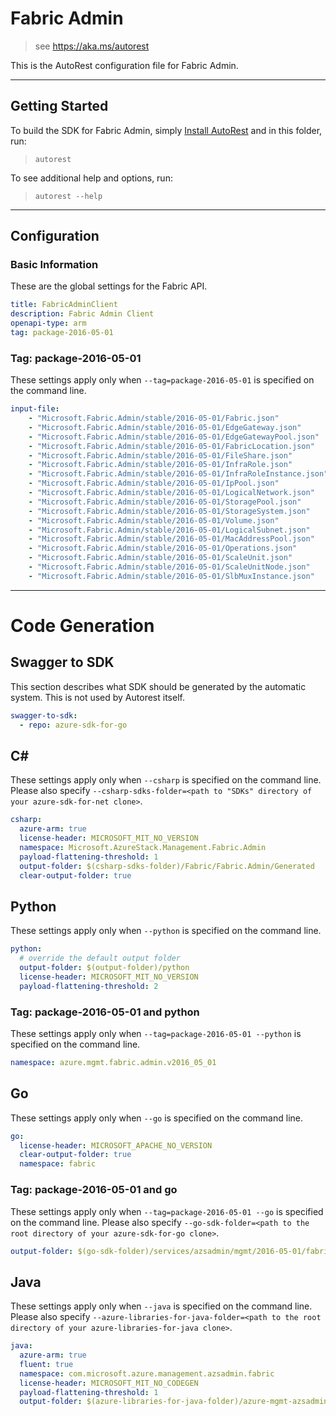 # Fabric Admin
    
> see https://aka.ms/autorest

This is the AutoRest configuration file for Fabric Admin.

---
## Getting Started 
To build the SDK for Fabric Admin, simply [Install AutoRest](https://aka.ms/autorest/install) and in this folder, run:

> `autorest`

To see additional help and options, run:

> `autorest --help`
---

## Configuration

### Basic Information 
These are the global settings for the Fabric API.

``` yaml
title: FabricAdminClient
description: Fabric Admin Client
openapi-type: arm
tag: package-2016-05-01
```

### Tag: package-2016-05-01

These settings apply only when `--tag=package-2016-05-01` is specified on the command line.

``` yaml $(tag) == 'package-2016-05-01'
input-file:
    - "Microsoft.Fabric.Admin/stable/2016-05-01/Fabric.json"
    - "Microsoft.Fabric.Admin/stable/2016-05-01/EdgeGateway.json"
    - "Microsoft.Fabric.Admin/stable/2016-05-01/EdgeGatewayPool.json"
    - "Microsoft.Fabric.Admin/stable/2016-05-01/FabricLocation.json"
    - "Microsoft.Fabric.Admin/stable/2016-05-01/FileShare.json"
    - "Microsoft.Fabric.Admin/stable/2016-05-01/InfraRole.json"
    - "Microsoft.Fabric.Admin/stable/2016-05-01/InfraRoleInstance.json"
    - "Microsoft.Fabric.Admin/stable/2016-05-01/IpPool.json"
    - "Microsoft.Fabric.Admin/stable/2016-05-01/LogicalNetwork.json"
    - "Microsoft.Fabric.Admin/stable/2016-05-01/StoragePool.json"
    - "Microsoft.Fabric.Admin/stable/2016-05-01/StorageSystem.json"
    - "Microsoft.Fabric.Admin/stable/2016-05-01/Volume.json"
    - "Microsoft.Fabric.Admin/stable/2016-05-01/LogicalSubnet.json"
    - "Microsoft.Fabric.Admin/stable/2016-05-01/MacAddressPool.json"
    - "Microsoft.Fabric.Admin/stable/2016-05-01/Operations.json"
    - "Microsoft.Fabric.Admin/stable/2016-05-01/ScaleUnit.json"
    - "Microsoft.Fabric.Admin/stable/2016-05-01/ScaleUnitNode.json"
    - "Microsoft.Fabric.Admin/stable/2016-05-01/SlbMuxInstance.json"
```

---
# Code Generation


## Swagger to SDK

This section describes what SDK should be generated by the automatic system.
This is not used by Autorest itself.

``` yaml $(swagger-to-sdk)
swagger-to-sdk:
  - repo: azure-sdk-for-go
```

## C# 

These settings apply only when `--csharp` is specified on the command line.
Please also specify `--csharp-sdks-folder=<path to "SDKs" directory of your azure-sdk-for-net clone>`.

``` yaml $(csharp)
csharp:
  azure-arm: true
  license-header: MICROSOFT_MIT_NO_VERSION
  namespace: Microsoft.AzureStack.Management.Fabric.Admin
  payload-flattening-threshold: 1
  output-folder: $(csharp-sdks-folder)/Fabric/Fabric.Admin/Generated
  clear-output-folder: true
```

## Python

These settings apply only when `--python` is specified on the command line.

``` yaml $(python)
python:
  # override the default output folder
  output-folder: $(output-folder)/python
  license-header: MICROSOFT_MIT_NO_VERSION
  payload-flattening-threshold: 2
```

### Tag: package-2016-05-01 and python

These settings apply only when `--tag=package-2016-05-01 --python` is specified on the command line.

``` yaml $(tag) == 'package-2016-05-01' && $(python)
namespace: azure.mgmt.fabric.admin.v2016_05_01
```

## Go

These settings apply only when `--go` is specified on the command line.

``` yaml $(go)
go:
  license-header: MICROSOFT_APACHE_NO_VERSION
  clear-output-folder: true
  namespace: fabric
```

### Tag: package-2016-05-01 and go

These settings apply only when `--tag=package-2016-05-01 --go` is specified on the command line.
Please also specify `--go-sdk-folder=<path to the root directory of your azure-sdk-for-go clone>`.

``` yaml $(tag)=='package-2016-05-01' && $(go)
output-folder: $(go-sdk-folder)/services/azsadmin/mgmt/2016-05-01/fabric
```


## Java

These settings apply only when `--java` is specified on the command line.
Please also specify `--azure-libraries-for-java-folder=<path to the root directory of your azure-libraries-for-java clone>`.

``` yaml $(java)
java:
  azure-arm: true
  fluent: true
  namespace: com.microsoft.azure.management.azsadmin.fabric
  license-header: MICROSOFT_MIT_NO_CODEGEN
  payload-flattening-threshold: 1
  output-folder: $(azure-libraries-for-java-folder)/azure-mgmt-azsadmin/fabric
```
